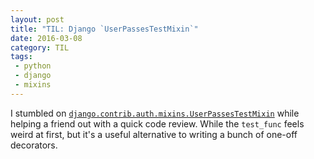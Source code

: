 ```yaml
---
layout: post
title: "TIL: Django `UserPassesTestMixin`"
date: 2016-03-08
category: TIL
tags:
 - python
 - django
 - mixins
---
```


I stumbled on [`django.contrib.auth.mixins.UserPassesTestMixin`](https://docs.djangoproject.com/en/1.9/topics/auth/default/#django.contrib.auth.mixins.UserPassesTestMixin) while helping a friend out with a quick code review. While the `test_func` feels weird at first, but it's a useful alternative to writing a bunch of one-off decorators.
